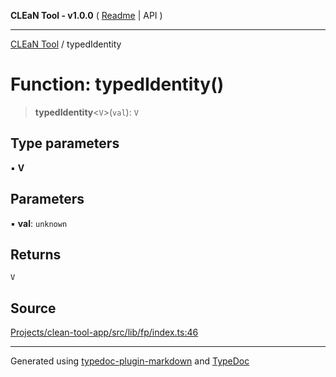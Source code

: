 **CLEaN Tool - v1.0.0** ( [Readme](../README.md) \| API )

***

[CLEaN Tool](../exports.md) / typedIdentity

# Function: typedIdentity()

> **typedIdentity**\<`V`\>(`val`): `V`

## Type parameters

▪ **V**

## Parameters

▪ **val**: `unknown`

## Returns

`V`

## Source

[Projects/clean-tool-app/src/lib/fp/index.ts:46](https://github.com/yuckyh/clean-tool-app/)

***

Generated using [typedoc-plugin-markdown](https://www.npmjs.com/package/typedoc-plugin-markdown) and [TypeDoc](https://typedoc.org/)
